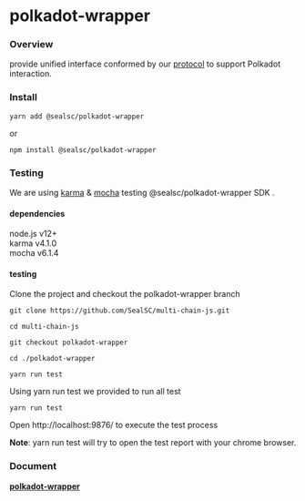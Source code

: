 # polkadot-wrapper

### Overview

provide unified interface conformed by our [protocol](https://github.com/SealSC/multi-chain-js/tree/main/protocol) to support Polkadot interaction.

### Install

```
yarn add @sealsc/polkadot-wrapper
```
 or 
```
npm install @sealsc/polkadot-wrapper
```    

### Testing
We are using [karma](http://karma-runner.github.io/6.3/intro/configuration.html) & [mocha](https://mochajs.org/) testing @sealsc/polkadot-wrapper SDK .

#### dependencies
node.js v12+   
karma v4.1.0   
mocha v6.1.4   

#### testing

Clone the project and checkout the polkadot-wrapper branch

```
git clone https://github.com/SealSC/multi-chain-js.git

cd multi-chain-js

git checkout polkadot-wrapper

cd ./polkadot-wrapper

yarn run test

```  

Using yarn run test we provided to run all test
```
yarn run test
```
Open http://localhost:9876/ to execute the test process  

**Note**: yarn run test will try to open the test report with your chrome browser.

### Document

**[polkadot-wrapper](https://multi-chain-js-doc.seor.io/en/polkadot/)**  

